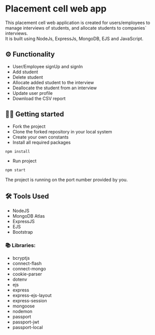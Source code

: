 # Placement cell web app

This placement cell web application is created for users/employees to manage interviews of students, and allocate students to companies` interviews. \
It is built using NodeJs, ExpressJs, MongoDB, EJS and JavaScript.


## ⚙️ Functionality 
- User/Employee signUp and signIn
- Add student 
- Delete student
- Allocate added student to the interview
- Deallocate the student from an interview
- Update user profile
- Download the CSV report
 
## 🧑‍💻 Getting started

* Fork the project 
* Clone the forked repository in your local system
* Create your own constants
* Install all required packages
```bash
npm install 
```
* Run project 
```bash
npm start
```
The project is running on the port number provided by you.

## 🛠️ Tools Used 
- NodeJS
- MongoDB Atlas
- ExpressJS
- EJS
- Bootstrap

### 📚 Libraries: 
* bcryptjs
* connect-flash
* connect-mongo
* cookie-parser
* dotenv
* ejs
* express
* express-ejs-layout
* express-session
* mongoose
* nodemon
* passport
* passport-jwt
* passport-local

